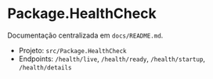 # Package.HealthCheck

Documentação centralizada em `docs/README.md`.

- Projeto: `src/Package.HealthCheck`
- Endpoints: `/health/live`, `/health/ready`, `/health/startup`, `/health/details`
